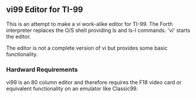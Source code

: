 ## vi99 Editor for TI-99

This is an attempt to make a vi work-alike editor for TI-99.
The Forth interpreter replaces the O/S shell providing ls and ls-l commands. 'vi' starts the editor. 

The editor is not a complete version of vi but provides some basic
functionality. 

### Hardward Requirements
vi99 is an 80 column editor and therefore requires the F18 video card or equivalent functionality on an emulator like Classic99. 